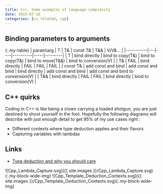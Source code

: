 ```yaml
---
title: C++, Some examples of language complexity
date: 2015-07-16
categories: [cs_related, cpp]
---
```


## Binding parameters to arguments

{:.my-table}
| param\arg | T | T& | const T& | T&& | V/V&... |
|-----------|---|----|----------|-----|---------|
| T         | bind directly | bind to copy(T&) | bind to copy(T&) | bind to move(T&&) | bind to conversion(V) |
| T&        | FAIL | bind directly | FAIL | FAIL | FAIL |
| const T&  | add const and bind | add const and bind | bind directly | add const and bind | add const and bind to conversion(V) |
| T&&       | bind directly | FAIL | FAIL | bind directly | bind to conversion(V) |

## C++ quirks

Coding in C++ is like being a clown carrying a loaded shotgun, you are just destined to shoot yourself in the foot.
Hopefully the following diagrams will describe with just enough detail to get 95% of my use cases right :

* Different contexts where type deduction applies and their flavors
* Capturing variables with lambdas

## Links
* [Type deduction and why you should care](https://www.youtube.com/watch?v=wQxj20X-tIU)

![Cpp_Lambda_Capture.svg]({{ site.images }}/Cpp_Lambda_Capture.svg){:.my-block-wide-img}
![Cpp_Template_Deduction_Contexts.svg]({{ site.images }}/Cpp_Template_Deduction_Contexts.svg){:.my-block-wide-img}

